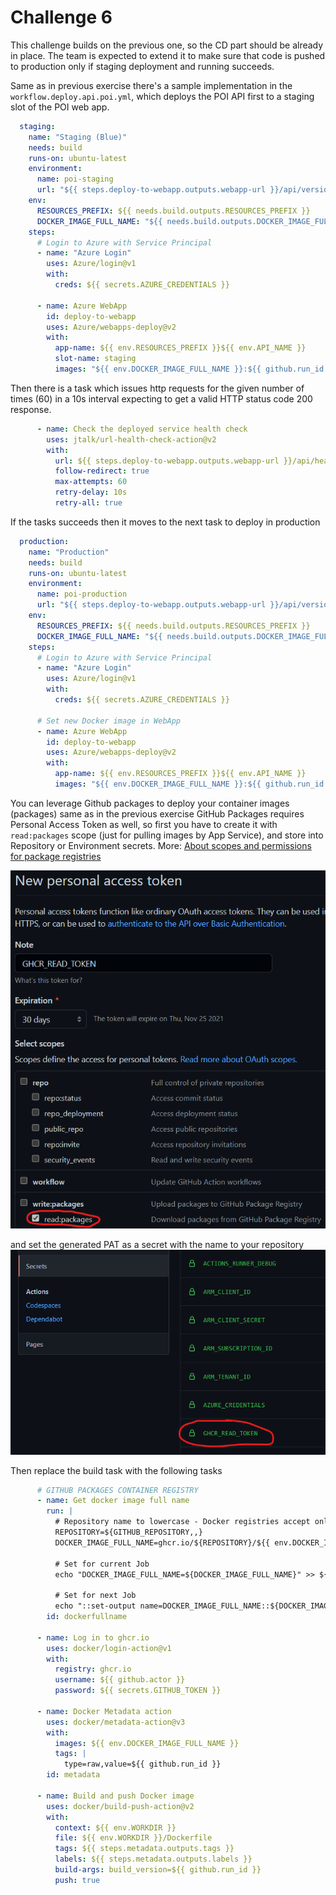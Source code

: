 # Challenge 6

This challenge builds on the previous one, so the CD part should be already in place. The team is expected to extend it to make sure that code is pushed to production only if staging deployment and running succeeds.

Same as in previous exercise there's a sample implementation in the `workflow.deploy.api.poi.yml`, which deploys the POI API first to a staging slot of the POI web app.

```yml
  staging:
    name: "Staging (Blue)"
    needs: build
    runs-on: ubuntu-latest
    environment:
      name: poi-staging
      url: "${{ steps.deploy-to-webapp.outputs.webapp-url }}/api/version/${{ env.API_NAME }}"
    env:
      RESOURCES_PREFIX: ${{ needs.build.outputs.RESOURCES_PREFIX }}
      DOCKER_IMAGE_FULL_NAME: "${{ needs.build.outputs.DOCKER_IMAGE_FULL_NAME }}"
    steps:
      # Login to Azure with Service Principal
      - name: "Azure Login"
        uses: Azure/login@v1
        with:
          creds: ${{ secrets.AZURE_CREDENTIALS }}

      - name: Azure WebApp
        id: deploy-to-webapp
        uses: Azure/webapps-deploy@v2
        with:
          app-name: ${{ env.RESOURCES_PREFIX }}${{ env.API_NAME }}
          slot-name: staging
          images: "${{ env.DOCKER_IMAGE_FULL_NAME }}:${{ github.run_id }}"
```

Then there is a task which issues http requests for the given number of times (60) in a 10s interval expecting to get a valid HTTP status code 200 response.

```yml
      - name: Check the deployed service health check
        uses: jtalk/url-health-check-action@v2
        with:
          url: ${{ steps.deploy-to-webapp.outputs.webapp-url }}/api/healthcheck/${{ env.API_NAME }}
          follow-redirect: true
          max-attempts: 60
          retry-delay: 10s
          retry-all: true
```

If the tasks succeeds then it moves to the next task to deploy in production

```yml
  production:
    name: "Production"
    needs: build
    runs-on: ubuntu-latest
    environment:
      name: poi-production
      url: "${{ steps.deploy-to-webapp.outputs.webapp-url }}/api/version/${{ env.API_NAME }}"
    env:
      RESOURCES_PREFIX: ${{ needs.build.outputs.RESOURCES_PREFIX }}
      DOCKER_IMAGE_FULL_NAME: "${{ needs.build.outputs.DOCKER_IMAGE_FULL_NAME }}"
    steps:
      # Login to Azure with Service Principal
      - name: "Azure Login"
        uses: Azure/login@v1
        with:
          creds: ${{ secrets.AZURE_CREDENTIALS }}

      # Set new Docker image in WebApp
      - name: Azure WebApp
        id: deploy-to-webapp
        uses: Azure/webapps-deploy@v2
        with:
          app-name: ${{ env.RESOURCES_PREFIX }}${{ env.API_NAME }}
          images: "${{ env.DOCKER_IMAGE_FULL_NAME }}:${{ github.run_id }}"
```

You can leverage Github packages to deploy your container images (packages) same as in the previous exercise
GitHub Packages requires Personal Access Token as well, so first you have to create it with `read:packages` scope (just for pulling images by App Service), and store into Repository or Environment secrets. More: [About scopes and permissions for package registries](https://docs.github.com/en/packages/learn-github-packages/about-permissions-for-github-packages#about-scopes-and-permissions-for-package-registries)

  ![Pat generation](gh-ch6-pat.png)
  
and set the generated PAT as a secret with the name to your repository
  ![Secret](gh-ch6-reposecrets.png)

Then replace the build task with the following tasks

```yml
      # GITHUB PACKAGES CONTAINER REGISTRY
      - name: Get docker image full name
        run: |
          # Repository name to lowercase - Docker registries accept only lowercase tag names
          REPOSITORY=${GITHUB_REPOSITORY,,}
          DOCKER_IMAGE_FULL_NAME=ghcr.io/${REPOSITORY}/${{ env.DOCKER_IMAGE_BASE_NAME }}

          # Set for current Job
          echo "DOCKER_IMAGE_FULL_NAME=${DOCKER_IMAGE_FULL_NAME}" >> ${GITHUB_ENV}

          # Set for next Job
          echo "::set-output name=DOCKER_IMAGE_FULL_NAME::${DOCKER_IMAGE_FULL_NAME}"
        id: dockerfullname

      - name: Log in to ghcr.io
        uses: docker/login-action@v1
        with:
          registry: ghcr.io
          username: ${{ github.actor }}
          password: ${{ secrets.GITHUB_TOKEN }}

      - name: Docker Metadata action
        uses: docker/metadata-action@v3
        with:
          images: ${{ env.DOCKER_IMAGE_FULL_NAME }}
          tags: |
            type=raw,value=${{ github.run_id }}
        id: metadata

      - name: Build and push Docker image
        uses: docker/build-push-action@v2
        with:
          context: ${{ env.WORKDIR }}
          file: ${{ env.WORKDIR }}/Dockerfile
          tags: ${{ steps.metadata.outputs.tags }}
          labels: ${{ steps.metadata.outputs.labels }}
          build-args: build_version=${{ github.run_id }}
          push: true
  ```
